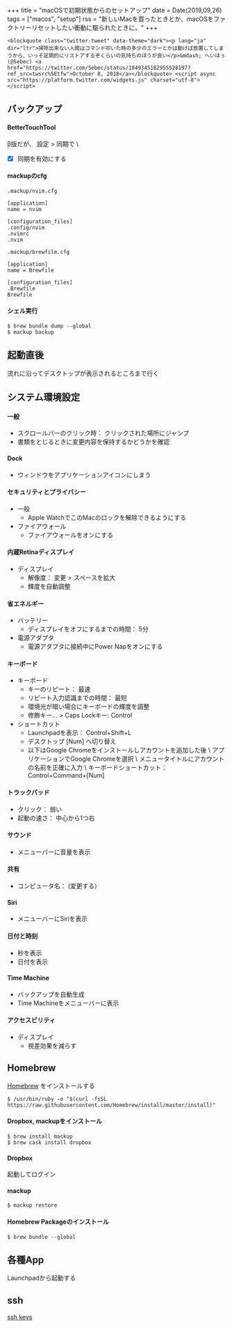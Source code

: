 +++
title = "macOSで初期状態からのセットアップ"
date = Date(2019,09,26)
tags = ["macos", "setup"]
rss = "新しいMacを買ったときとか、macOSをファクトリーリセットしたい衝動に駆られたときに。"
+++

~~~
<blockquote class="twitter-tweet" data-theme="dark"><p lang="ja" dir="ltr">掃除出来ない人間はコマンド叩いた時の多少のエラーとかは動けば放置してしまうから、いっそ定期的にリストアするぞくらいの気持ちのほうが良い</p>&mdash; へいほぅ (@5ebec) <a href="https://twitter.com/5ebec/status/1049345182955528197?ref_src=twsrc%5Etfw">October 8, 2018</a></blockquote> <script async src="https://platform.twitter.com/widgets.js" charset="utf-8"></script>
~~~

## バックアップ

#### BetterTouchTool

β版だが、 設定 > 同期で \\
 - [x] 同期を有効にする

#### mackupのcfg

`.mackup/nvim.cfg`

```
[application]
name = nvim

[configuration_files]
.config/nvim
.nvimrc
.nvim
```

`.mackup/brewfile.cfg`

```
[application]
name = Brewfile

[configuration_files]
.Brewfile
Brewfile
```

#### シェル実行

```shell
$ brew bundle dump --global
$ mackup backup
```

## 起動直後

流れに沿ってデスクトップが表示されるところまで行く

## システム環境設定

#### 一般

* スクロールバーのクリック時： クリックされた場所にジャンプ  
* 書類をとじるときに変更内容を保持するかどうかを確認  

#### Dock

* ウィンドウをアプリケーションアイコンにしまう

#### セキュリティとプライバシー

* 一般
  * Apple WatchでこのMacのロックを解除できるようにする
* ファイアウォール
  * ファイアウォールをオンにする

#### 内蔵Retinaディスプレイ

* ディスプレイ
  * 解像度： 変更 > スペースを拡大
  * 輝度を自動調整

#### 省エネルギー

* バッテリー
  * ディスプレイをオフにするまでの時間： 5分
* 電源アダプタ
  * 電源アダプタに接続中にPower Napをオンにする

#### キーボード

* キーボード
  * キーのリピート： 最速
  * リピート入力認識までの時間： 最短
  * 環境光が暗い場合にキーボードの輝度を調整
  * 修飾キー… > Caps Lockキー: Control
* ショートカット
  * Launchpadを表示： Control+Shift+L
  * デスクトップ [Num] へ切り替え  
  * 以下はGoogle Chromeをインストールしアカウントを追加した後 \\
    アプリケーションでGoogle Chromeを選択 \\
    メニュータイトルにアカウントの名前を正確に入力 \\
    キーボードショートカット： Control+Command+[Num]

#### トラックパッド

* クリック： 弱い
* 起動の速さ： 中心から1つ右

#### サウンド

* メニューバーに音量を表示

#### 共有

* コンピュータ名： (変更する）

#### Siri

* メニューバーにSiriを表示

#### 日付と時刻

* 秒を表示
* 日付を表示

#### Time Machine

* バックアップを自動生成
* Time Machineをメニューバーに表示

#### アクセスビリティ

* ディスプレイ
  * 視差効果を減らす

## Homebrew

[Homebrew](https://brew.sh/) をインストールする  

```shell
$ /usr/bin/ruby -e "$(curl -fsSL https://raw.githubusercontent.com/Homebrew/install/master/install)"
```

#### Dropbox, mackupをインストール

```shell
$ brew install mackup
$ brew cask install dropbox
```

#### Dropbox

起動してログイン

#### mackup

```shell
$ mackup restore
```

#### Homebrew Packageのインストール

```shell
$ brew bundle --global
```

## 各種App
Launchpadから起動する

## ssh
[ssh keys](https://blog.5ebec.dev/posts/ssh-keys/)


